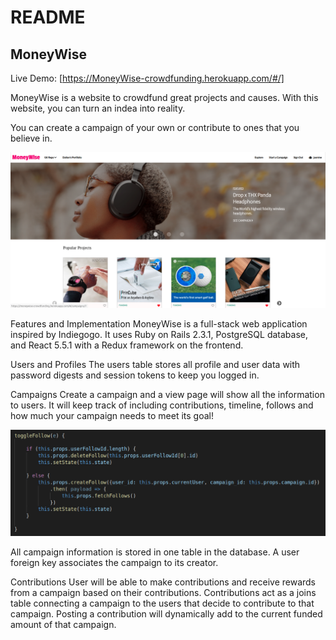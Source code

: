 # README

## MoneyWise
Live Demo: [https://MoneyWise-crowdfunding.herokuapp.com/#/]

MoneyWise is a website to crowdfund great projects and causes. With this website, you can turn an indea into reality.

You can create a campaign of your own or contribute to ones that you believe in.

![alt text](/public/readmepic.png)

Features and Implementation
MoneyWise is a full-stack web application inspired by Indiegogo. It uses Ruby on Rails 2.3.1, PostgreSQL database, and React 5.5.1 with a Redux framework on the frontend.

Users and Profiles
The users table stores all profile and user data with password digests and session tokens to keep you logged in.

Campaigns
Create a campaign and a view page will show all the information to users. It will keep track of including contributions, timeline, follows and how much your campaign needs to meet its goal! 

![alt text](/public/readmecode.png)

All campaign information is stored in one table in the database. A user foreign key associates the campaign to its creator.

Contributions
User will be able to make contributions and receive rewards from a campaign based on their contributions. Contributions act as a joins table connecting a campaign to the users that decide to contribute to that campaign. Posting a contribution will dynamically add to the current funded amount of that campaign.

